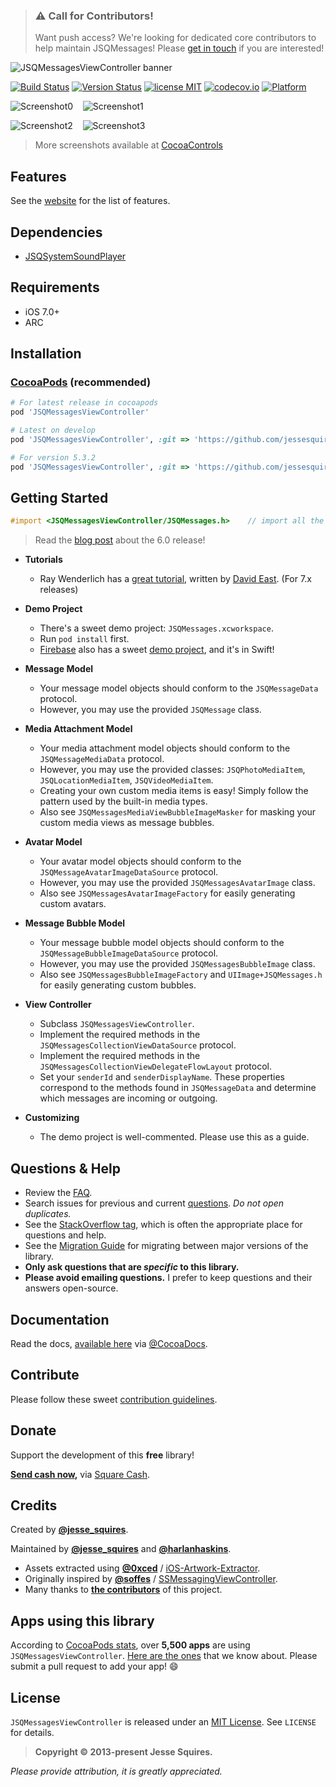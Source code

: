 >### :warning: Call for Contributors!
>
>Want push access? We're looking for dedicated core contributors to help maintain JSQMessages! Please [get in touch](https://twitter.com/jesse_squires) if you are interested!

![JSQMessagesViewController banner](https://raw.githubusercontent.com/jessesquires/JSQMessagesViewController/develop/Assets/jsq_messages_banner.png)

[![Build Status](https://secure.travis-ci.org/jessesquires/JSQMessagesViewController.svg)](https://travis-ci.org/jessesquires/JSQMessagesViewController) [![Version Status](https://img.shields.io/cocoapods/v/JSQMessagesViewController.svg)][podLink] [![license MIT](https://img.shields.io/cocoapods/l/JSQMessagesViewController.svg)][mitLink] [![codecov.io](https://img.shields.io/codecov/c/github/jessesquires/JSQMessagesViewController.svg)](https://codecov.io/github/jessesquires/JSQMessagesViewController) [![Platform](https://img.shields.io/cocoapods/p/JSQMessagesViewController.svg)][docsLink]

![Screenshot0][img0] &nbsp;&nbsp; ![Screenshot1][img1] &nbsp;&nbsp; 

![Screenshot2][img2] &nbsp;&nbsp; ![Screenshot3][img3]

> More screenshots available at [CocoaControls](https://www.cocoacontrols.com/controls/jsqmessagesviewcontroller)

## Features

See the [website](http://www.jessesquires.com/JSQMessagesViewController/) for the list of features.

## Dependencies

* [JSQSystemSoundPlayer][playerLink]

## Requirements

* iOS 7.0+
* ARC

## Installation

### [CocoaPods](https://cocoapods.org/) (recommended)

````ruby
# For latest release in cocoapods
pod 'JSQMessagesViewController'  

# Latest on develop
pod 'JSQMessagesViewController', :git => 'https://github.com/jessesquires/JSQMessagesViewController.git', :branch => 'develop'

# For version 5.3.2
pod 'JSQMessagesViewController', :git => 'https://github.com/jessesquires/JSQMessagesViewController', :branch => 'version_5.3.2_patch'
````

## Getting Started

````objective-c
#import <JSQMessagesViewController/JSQMessages.h>    // import all the things
````

> Read the [blog post](http://www.jessesquires.com/introducing-jsqmessagesvc-6-0/) about the 6.0 release!

* **Tutorials**
  * Ray Wenderlich has a [great tutorial](http://www.raywenderlich.com/122148/firebase-tutorial-real-time-chat), written by [David East](https://twitter.com/_davideast). (For 7.x releases)
  
* **Demo Project**
  * There's a sweet demo project: `JSQMessages.xcworkspace`.
  * Run `pod install` first.
  * [Firebase](https://www.firebase.com) also has a sweet [demo project](https://github.com/firebase/ios-swift-chat-example), and it's in Swift!

* **Message Model**
  * Your message model objects should conform to the `JSQMessageData` protocol.
  * However, you may use the provided `JSQMessage` class.
   
* **Media Attachment Model**
  * Your media attachment model objects should conform to the `JSQMessageMediaData` protocol.
  * However, you may use the provided classes: `JSQPhotoMediaItem`, `JSQLocationMediaItem`, `JSQVideoMediaItem`.
  * Creating your own custom media items is easy! Simply follow the pattern used by the built-in media types.
  * Also see `JSQMessagesMediaViewBubbleImageMasker` for masking your custom media views as message bubbles.

* **Avatar Model**
  * Your avatar model objects should conform to the `JSQMessageAvatarImageDataSource` protocol.
  * However, you may use the provided `JSQMessagesAvatarImage` class.
  * Also see `JSQMessagesAvatarImageFactory` for easily generating custom avatars.

* **Message Bubble Model**
  * Your message bubble model objects should conform to the `JSQMessageBubbleImageDataSource` protocol.
  * However, you may use the provided `JSQMessagesBubbleImage` class.
  * Also see `JSQMessagesBubbleImageFactory` and `UIImage+JSQMessages.h` for easily generating custom bubbles.

* **View Controller**
  * Subclass `JSQMessagesViewController`.
  * Implement the required methods in the `JSQMessagesCollectionViewDataSource` protocol.
  * Implement the required methods in the `JSQMessagesCollectionViewDelegateFlowLayout` protocol.
  * Set your `senderId` and `senderDisplayName`. These properties correspond to the methods found in `JSQMessageData` and determine which messages are incoming or outgoing.

* **Customizing**
  * The demo project is well-commented. Please use this as a guide.

## Questions & Help

* Review the [FAQ](https://github.com/jessesquires/JSQMessagesViewController/blob/develop/documentation/faq.md).
* Search issues for previous and current [questions](https://github.com/jessesquires/JSQMessagesViewController/issues?utf8=✓&q=label%3A%22questions+%26+help%22+). *Do not open duplicates.*
* See the [StackOverflow tag](http://stackoverflow.com/questions/tagged/jsqmessagesviewcontroller), which is often the appropriate place for questions and help.
* See the [Migration Guide](https://github.com/jessesquires/JSQMessagesViewController/blob/develop/documentation/migration.md) for migrating between major versions of the library.
* **Only ask questions that are _specific_ to this library.**
* **Please avoid emailing questions.** I prefer to keep questions and their answers open-source.

## Documentation

Read the docs, [available here][docsLink] via [@CocoaDocs](https://twitter.com/CocoaDocs).

## Contribute

Please follow these sweet [contribution guidelines](https://github.com/jessesquires/JSQMessagesViewController/blob/develop/CONTRIBUTING.md).

## Donate

Support the development of this **free** library!

**[Send cash now](https://cash.me/$jsq),** via [Square Cash](https://cash.me/).

## Credits

Created by [**@jesse_squires**](https://twitter.com/jesse_squires).

Maintained by [**@jesse_squires**](https://twitter.com/jesse_squires) and [**@harlanhaskins**](https://twitter.com/harlanhaskins).

* Assets extracted using [**@0xced**](https://github.com/0xced) / [iOS-Artwork-Extractor](https://github.com/0xced/iOS-Artwork-Extractor).
* Originally inspired by [**@soffes**](https://github.com/soffes) / [SSMessagingViewController](https://github.com/soffes/ssmessagesviewcontroller).
* Many thanks to [**the contributors**](https://github.com/jessesquires/JSQMessagesViewController/graphs/contributors) of this project.

## Apps using this library

According to [CocoaPods stats](https://cocoapods.org/pods/JSQMessagesViewController), over **5,500 apps** are using `JSQMessagesViewController`. [Here are the ones](https://github.com/jessesquires/JSQMessagesViewController/blob/develop/documentation/apps_using_this_library.md) that we know about. Please submit a pull request to add your app! :smile:

## License

`JSQMessagesViewController` is released under an [MIT License][mitLink]. See `LICENSE` for details.

>**Copyright &copy; 2013-present Jesse Squires.**

*Please provide attribution, it is greatly appreciated.*

[docsLink]:http://cocoadocs.org/docsets/JSQMessagesViewController/
[podLink]:https://cocoapods.org/pods/JSQMessagesViewController
[mitLink]:http://opensource.org/licenses/MIT
[playerLink]:https://github.com/jessesquires/JSQSystemSoundPlayer

[img0]:https://raw.githubusercontent.com/jessesquires/JSQMessagesViewController/develop/Screenshots/screenshot0.png
[img1]:https://raw.githubusercontent.com/jessesquires/JSQMessagesViewController/develop/Screenshots/screenshot1.png
[img2]:https://raw.githubusercontent.com/jessesquires/JSQMessagesViewController/develop/Screenshots/screenshot2.png
[img3]:https://raw.githubusercontent.com/jessesquires/JSQMessagesViewController/develop/Screenshots/screenshot3.png
